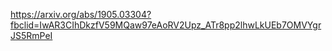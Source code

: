 https://arxiv.org/abs/1905.03304?fbclid=IwAR3CIhDkzfV59MQaw97eAoRV2Upz_ATr8pp2lhwLkUEb7OMVYgrJS5RmPeI